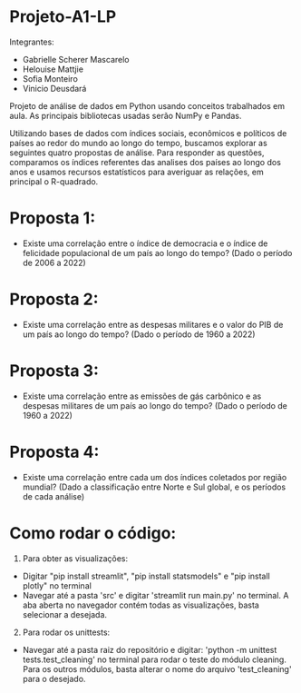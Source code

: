 # Projeto-A1-LP
Integrantes:
- Gabrielle Scherer Mascarelo
- Helouise Mattjie
- Sofia Monteiro
- Vinicio Deusdará

Projeto de análise de dados em Python usando conceitos trabalhados em aula. As principais bibliotecas usadas serão NumPy e Pandas.

Utilizando bases de dados com índices sociais, econômicos e políticos de países ao redor do mundo ao longo do tempo, buscamos explorar as seguintes quatro propostas de análise. Para responder as questões, comparamos os índices referentes das analises dos países ao longo dos anos e usamos recursos estatísticos para averiguar as relações, em principal o R-quadrado.

# Proposta 1:
- Existe uma correlação entre o índice de democracia e o índice de felicidade populacional de um país ao longo do tempo? (Dado o período de 2006 a 2022)

# Proposta 2:
- Existe uma correlação entre as despesas militares e o valor do PIB de um país ao longo do tempo? (Dado o período de 1960 a 2022)

# Proposta 3:
- Existe uma correlação entre as emissões de gás carbônico e as despesas militares de um país ao longo do tempo? (Dado o período de 1960 a 2022)
  
# Proposta 4:
- Existe uma correlação entre cada um dos índices coletados por região mundial? (Dado a classificação entre Norte e Sul global, e os períodos de cada análise)

# Como rodar o código:
1. Para obter as visualizações:
- Digitar "pip install streamlit", "pip install statsmodels" e "pip install plotly" no terminal
- Navegar até a pasta 'src' e digitar 'streamlit run main.py' no terminal. A aba aberta no navegador contém todas as visualizações, basta selecionar a desejada.
2. Para rodar os unittests:
- Navegar até a pasta raiz do repositório e digitar: 'python -m unittest tests.test_cleaning' no terminal para rodar o teste do módulo cleaning. Para os outros módulos, basta alterar o nome do arquivo 'test_cleaning' para o desejado.

